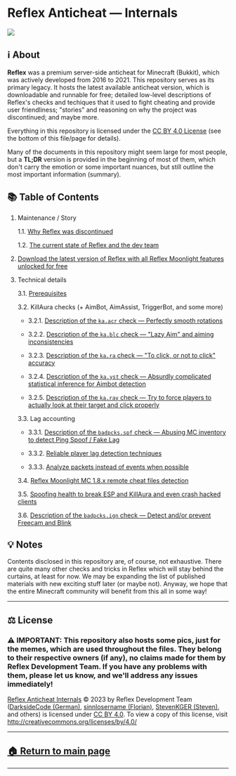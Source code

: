 # Reflex Anticheat — Internals

![][reflex-logo-big]




## ℹ️ About

**Reflex** was a premium server-side anticheat for Minecraft (Bukkit), which was actively developed from 2016 to 2021. This repository serves as its primary legacy. It hosts the latest available anticheat version, which is downloadable and runnable for free; detailed low-level descriptions of Reflex's checks and techiques that it used to fight cheating and provide user friendliness; "stories" and reasoning on why the project was discontinued; and maybe more.

Everything in this repository is licensed under the [CC BY 4.0 License][license] (see the bottom of this file/page for details).

Many of the documents in this repository might seem large for most people, but a **TL;DR** version is provided in the beginning of most of them, which don't carry the emotion or some important nuances, but still outline the most important information (summary).




## 📚 Table of Contents

1. Maintenance / Story

   1.1. [Why Reflex was discontinued][why-discontinued]

   1.2. [The current state of Reflex and the dev team][current-state]

2. [Download the latest version of Reflex with all Reflex Moonlight features unlocked for free][download-reflex]

3. Technical details

   3.1. [Prerequisites][prerequisites]

   3.2. KillAura checks (+ AimBot, AimAssist, TriggerBot, and some more)
   
   - 3.2.1. [Description of the `ka.acr` check — Perfectly smooth rotations][check.ka.acr]

   - 3.2.2. [Description of the `ka.blc` check — "Lazy Aim" and aiming inconsistencies][check.ka.blc]
  
   - 3.2.3. [Description of the `ka.ra` check — "To click, or not to click" accuracy][check.ka.ra]
  
   - 3.2.4. [Description of the `ka.yst` check — Absurdly complicated statistical inference for Aimbot detection][check.ka.yst]

   - 3.2.5. [Description of the `ka.ray` check — Try to force players to actually look at their target and click properly][check.ka.ray]
  
   3.3. Lag accounting

   - 3.3.1. [Description of the `badpcks.spf` check — Abusing MC inventory to detect Ping Spoof / Fake Lag][check.badpcks.spf]
  
   - 3.3.2. [Reliable player lag detection techniques][lag-accounting]
   
   - 3.3.3. [Analyze packets instead of events when possible][packets-over-events]

   3.4. [Reflex Moonlight MC 1.8.x remote cheat files detection][desc-and-list-of-cheat-files-det]

   3.5. [Spoofing health to break ESP and KillAura and even crash hacked clients][spoofing-health]

   3.6. [Description of the `badpcks.ign` check — Detect and/or prevent Freecam and Blink][check.badpcks.ign]






## 💡 Notes

Contents disclosed in this repository are, of course, not exhaustive. There are quite many other checks and tricks in Reflex which will stay behind the curtains, at least for now. We may be expanding the list of published materials with new exciting stuff later (or maybe not). Anyway, we hope that the entire Minecraft community will benefit from this all in some way!







---

## ⚖️ License

### ⚠ IMPORTANT: This repository also hosts some pics, just for the memes, which are used throughout the files. They belong to their respective owners (if any), no claims made for them by Reflex Development Team. If you have any problems with them, please let us know, and we'll address any issues immediately!

[Reflex Anticheat Internals][reflex-anticheat-internals] © 2023 by Reflex Development Team ([DarksideCode (German)][dev-german], [sinnlosername (Florian)][dev-florian], [StevenKGER (Steven)][dev-steven], and others) is licensed under [CC BY 4.0][license]. To view a copy of this license, visit http://creativecommons.org/licenses/by/4.0/

[license]: http://creativecommons.org/licenses/by/4.0

[reflex-anticheat-internals]: https://github.com/MeGysssTaa/reflex-anticheat-internals

[dev-german]: https://github.com/MeGysssTaa

[dev-florian]: https://github.com/sinnlosername

[dev-steven]: https://github.com/StevenKGER

---

## [🏠 Return to main page][reflex-anticheat-internals]

---









[reflex-logo-big]: https://github.com/MeGysssTaa/reflex-anticheat-internals/blob/8a35007fca0904771d767a1ad466e1d140a79ba6/assets/Reflex%20Logo%20Big.png

[download-reflex]: https://github.com/MeGysssTaa/reflex-anticheat-internals/releases/tag/v11.3-5-27732ae-MOONLIGHT

[why-discontinued]: https://github.com/MeGysssTaa/reflex-anticheat-internals/blob/main/texts/1.1.%20Why%20Reflex%20was%20discontinued.md

[current-state]: https://github.com/MeGysssTaa/reflex-anticheat-internals/blob/main/texts/1.2.%20The%20current%20state%20of%20Reflex%20and%20the%20dev%20team.md

[prerequisites]: https://github.com/MeGysssTaa/reflex-anticheat-internals/blob/main/texts/3.1.%20Prerequisites.md

[check.ka.acr]: https://github.com/MeGysssTaa/reflex-anticheat-internals/blob/main/texts/3.2.1.%20Description%20of%20the%20%60ka.acr%60%20check.md

[check.ka.blc]: https://github.com/MeGysssTaa/reflex-anticheat-internals/blob/main/texts/3.2.2.%20Description%20of%20the%20%60ka.blc%60%20check.md

[check.ka.ra]: https://github.com/MeGysssTaa/reflex-anticheat-internals/blob/main/texts/3.2.3.%20Description%20of%20the%20%60ka.ra%60%20check.md

[check.ka.yst]: https://github.com/MeGysssTaa/reflex-anticheat-internals/blob/main/texts/3.2.4.%20Description%20of%20the%20%60ka.yst%60%20check.md

[check.badpcks.spf]: https://github.com/MeGysssTaa/reflex-anticheat-internals/blob/main/texts/3.3.1.%20Description%20of%20the%20%60badpcks.spf%60%20check.md

[lag-accounting]: https://github.com/MeGysssTaa/reflex-anticheat-internals/blob/main/texts/3.3.2.%20Reliable%20player%20lag%20detection.md

[desc-and-list-of-cheat-files-det]: https://github.com/MeGysssTaa/reflex-anticheat-internals/blob/main/texts/3.4.%20Reflex%20Moonlight%20remote%20cheat%20files%20detection.md

[packets-over-events]: https://github.com/MeGysssTaa/reflex-anticheat-internals/blob/main/texts/3.3.3.%20Analyze%20packets%20instead%20of%20events%20when%20possible.md

[spoofing-health]: https://github.com/MeGysssTaa/reflex-anticheat-internals/blob/main/texts/3.5.%20Spoofing%20health.md

[check.badpcks.ign]: https://github.com/MeGysssTaa/reflex-anticheat-internals/blob/main/texts/3.6.%20Description%20of%20the%20%60badpcks.ign%60%20check

[check.ka.ray]: https://github.com/MeGysssTaa/reflex-anticheat-internals/blob/main/texts/3.2.5.%20Description%20of%20the%20%60ka.ray%60%20check.md




